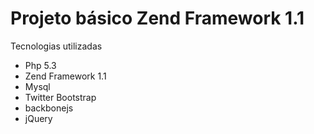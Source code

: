 **Projeto básico Zend Framework 1.1**
=====
Tecnologias utilizadas

* Php 5.3
* Zend Framework 1.1
* Mysql
* Twitter Bootstrap
* backbonejs
* jQuery
